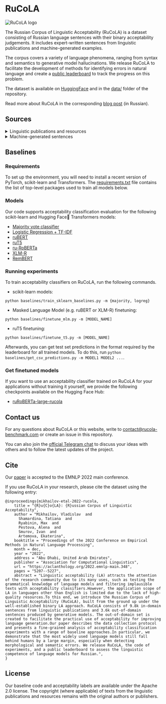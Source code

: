 # RuCoLA

![RuCoLA logo](logo.png)

The Russian Corpus of Linguistic Acceptability (RuCoLA) is a dataset consisting of Russian language sentences with their binary acceptability judgements. It includes expert-written sentences from linguistic publications and machine-generated examples.

The corpus covers a variety of language phenomena, ranging from syntax and semantics to generative model hallucinations. We release RuCoLA to facilitate the development of methods for identifying errors in natural language and create a [public leaderboard](https://rucola-benchmark.com/) to track the progress on this problem.

The dataset is available on [HuggingFace](https://huggingface.co/datasets/RussianNLP/rucola) and in the [data/](./data) folder of the repository. 

Read more about RuCoLA in the corresponding [blog post](https://habr.com/ru/post/667336/) (in Russian).

## Sources
<details>
    <summary>Linguistic publications and resources</summary>

|Original source   |Transliterated source   |Source id   | 
|---|---|---|
|[Проект корпусного описания русской грамматики](http://rusgram.ru)   | [Proekt korpusnogo opisaniya russkoj grammatiki](http://rusgram.ru/)|Rusgram   |
|Тестелец, Я.Г., 2001. *Введение в общий синтаксис*. Федеральное государственное бюджетное образовательное учреждение высшего образования Российский государственный гуманитарный университет.|Yakov Testelets. 2001. Vvedeniye v obschiy sintaksis. Russian State University for the Humanities.   |Testelets   |
|Лютикова, Е.А., 2010. *К вопросу о категориальном статусе именных групп в русском языке*. Вестник Московского университета. Серия 9. Филология, (6), pp.36-76.   |Ekaterina Lutikova. 2010. K voprosu o kategorial’nom statuse imennykh grup v russkom yazyke. Moscow University Philology Bulletin.   |Lutikova   |
|Митренина, О.В., Романова, Е.Е. and Слюсарь, Н.А., 2017. *Введение в генеративную грамматику*. Общество с ограниченной ответственностью "Книжный дом ЛИБРОКОМ".   |Olga Mitrenina et al. 2017. Vvedeniye v generativnuyu grammatiku. Limited Liability Company “LIBROCOM”. |Mitrenina   |
|Падучева, Е.В., 2004. *Динамические модели в семантике лексики*. М.: Языки славянской культуры.| Elena Paducheva. 2004. Dinamicheskiye modeli v semantike leksiki. Languages of Slavonic culture. |Paducheva2004    |
|Падучева, Е.В., 2010. *Семантические исследования: Семантика времени и вида в русском языке; Семантика нарратива*. М.: Языки славянской культуры. | Elena Paducheva. 2010. Semanticheskiye issledovaniya: Semantika vremeni i vida v russkom yazyke; Semantika narrativa. Languages of Slavonic culture.|Paducheva2010    |
|Падучева, Е.В., 2013. *Русское отрицательное предложение*. М.: Языки славянской культуры |Elena Paducheva. 2013. Russkoye otritsatel’noye predlozheniye. Languages of Slavonic culture.  |Paducheva2013   |
|Селиверстова, О.Н., 2004. *Труды по семантике*. М.: Языки славянской культуры | Olga Seliverstova. 2004. Trudy po semantike. Languages of Slavonic culture.|Seliverstova    |
| Набор данных ЕГЭ по русскому языку | Shavrina et al. 2020. [Humans Keep It One Hundred: an Overview of AI Journey](https://aclanthology.org/2020.lrec-1.277/) |USE5, USE7, USE8    | 

</details>


<details>
    <summary>Machine-generated sentences</summary>
<br>

**Datasets**

|Original source |Source id|
|---|---|
|Mikel Artetxe and Holger Schwenk. 2019. [Massively Multilingual Sentence Embeddings for Zero-Shot Cross-Lingual Transfer and Beyond](https://direct.mit.edu/tacl/article/doi/10.1162/tacl_a_00288/43523/Massively-Multilingual-Sentence-Embeddings-for)|Tatoeba    |
|Holger Schwenk et al. 2021. [WikiMatrix: Mining 135M Parallel Sentences in 1620 Language Pairs from Wikipedia](https://aclanthology.org/2021.eacl-main.115/)|WikiMatrix    |
|Ye Qi et al. 2018. [When and Why Are Pre-Trained Word Embeddings Useful for Neural Machine Translation?](https://aclanthology.org/N18-2084/)|TED    |
|Alexandra Antonova and Alexey Misyurev. 2011. [Building a Web-Based Parallel Corpus and Filtering Out Machine-Translated Text](https://aclanthology.org/W11-1218/)|YandexCorpus    |

**Models**

[EasyNMT models](https://github.com/UKPLab/EasyNMT):
1. OPUS-MT. Jörg Tiedemann and Santhosh Thottingal. 2020. [OPUS-MT – Building open translation services for the World](https://aclanthology.org/2020.eamt-1.61/)
2. M-BART50. Yuqing Tang et al. 2020. [Multilingual Translation with Extensible Multilingual Pretraining and Finetuning](https://arxiv.org/abs/2008.00401)
3. M2M-100. Angela Fan et al. 2021. [Beyond English-Centric Multilingual Machine Translation](https://jmlr.org/papers/volume22/20-1307/20-1307.pdf)

[Paraphrase generation models](https://github.com/RussianNLP/russian_paraphrasers):
1. [ruGPT2-Large](https://huggingface.co/sberbank-ai/rugpt2large)
2. [ruT5](https://huggingface.co/cointegrated/rut5-base-paraphraser)
3. mT5. Linting Xue et al. 2021. [mT5: A Massively Multilingual Pre-trained Text-to-Text Transformer](https://aclanthology.org/2021.naacl-main.41/)

</details>


## Baselines
### Requirements
To set up the environment, you will need to install a recent version of PyTorch, scikit-learn and Transformers. 
The [requirements.txt](./baselines/requirements.txt) file contains the list of top-level packages used to train all models below.

### Models
Our code supports acceptability classification evaluation for the following scikit-learn and Hugging Face🤗 Transformers models:
* [Majority vote classifier](https://scikit-learn.org/stable/modules/generated/sklearn.dummy.DummyClassifier.html)
* [Logistic Regression + TF-IDF](https://scikit-learn.org/stable/modules/generated/sklearn.linear_model.LogisticRegression.html)
* [ruBERT](https://huggingface.co/sberbank-ai/ruBert-base)
* [ruT5](https://huggingface.co/sberbank-ai/ruT5-base)
* [ru-RoBERTa](https://huggingface.co/sberbank-ai/ruRoberta-large)
* [XLM-R](https://huggingface.co/xlm-roberta-base)
* [RemBERT](https://huggingface.co/google/rembert)


### Running experiments
To train acceptability classifiers on RuCoLA, run the following commands.

* scikit-learn models:
```
python baselines/train_sklearn_baselines.py -m {majority, logreg}
```

* Masked Language Model (e.g. ruBERT or XLM-R) finetuning:
```
python baselines/finetune_mlm.py -m [MODEL_NAME]
```

* ruT5 finetuning:
```
python baselines/finetune_t5.py -m [MODEL_NAME]
```

Afterwards, you can get test set predictions in the format required by the leaderboard for all trained models.
To do this, run `python baselines/get_csv_predictions.py -m MODEL1 MODEL2 ...`.

### Get finetuned models
If you want to use an acceptability classifier trained on RuCoLA for your applications without training it yourself, 
we provide the following checkpoints available on the Hugging Face Hub:
* [ruRoBERTa-large-rucola](https://huggingface.co/RussianNLP/ruRoBERTa-large-rucola)

## Contact us
For any questions about RuCoLA or this website, write to [contact@rucola-benchmark.com](mailto:contact@rucola-benchmark.com) or create an issue in this repository.

You can also join the [official Telegram chat](https://t.me/RuCoLA_benchmark) to discuss your ideas with others and to follow the latest updates of the project.

## Cite
Our [paper](https://aclanthology.org/2022.emnlp-main.348/) is accepted to the EMNLP 2022 main conference. 

If you use RuCoLA in your research, please cite the dataset using the following entry:
```
@inproceedings{mikhailov-etal-2022-rucola,
    title = "{R}u{C}o{LA}: {R}ussian Corpus of Linguistic Acceptability",
    author = "Mikhailov, Vladislav  and
      Shamardina, Tatiana  and
      Ryabinin, Max  and
      Pestova, Alena  and
      Smurov, Ivan  and
      Artemova, Ekaterina",
    booktitle = "Proceedings of the 2022 Conference on Empirical Methods in Natural Language Processing",
    month = dec,
    year = "2022",
    address = "Abu Dhabi, United Arab Emirates",
    publisher = "Association for Computational Linguistics",
    url = "https://aclanthology.org/2022.emnlp-main.348",
    pages = "5207--5227",
    abstract = "Linguistic acceptability (LA) attracts the attention of the research community due to its many uses, such as testing the grammatical knowledge of language models and filtering implausible texts with acceptability classifiers.However, the application scope of LA in languages other than English is limited due to the lack of high-quality resources.To this end, we introduce the Russian Corpus of Linguistic Acceptability (RuCoLA), built from the ground up under the well-established binary LA approach. RuCoLA consists of 9.8k in-domain sentences from linguistic publications and 3.6k out-of-domain sentences produced by generative models. The out-of-domain set is created to facilitate the practical use of acceptability for improving language generation.Our paper describes the data collection protocol and presents a fine-grained analysis of acceptability classification experiments with a range of baseline approaches.In particular, we demonstrate that the most widely used language models still fall behind humans by a large margin, especially when detecting morphological and semantic errors. We release RuCoLA, the code of experiments, and a public leaderboard to assess the linguistic competence of language models for Russian.",
}
```

## License
Our baseline code and acceptability labels are available under the Apache 2.0 license. The copyright (where applicable) of texts from the linguistic publications and resources remains with the original authors or publishers.

